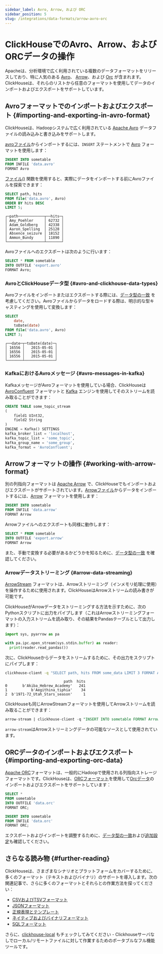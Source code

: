 ```yaml
---
sidebar_label: Avro, Arrow, および ORC
sidebar_position: 5
slug: /integrations/data-formats/arrow-avro-orc
---
```



# ClickHouseでのAvro、Arrow、およびORCデータの操作

Apacheは、分析環境で広く利用されている複数のデータフォーマットをリリースしており、特に人気のある [Avro](https://avro.apache.org/)、 [Arrow](https://arrow.apache.org/)、および [Orc](https://orc.apache.org/) が含まれます。ClickHouseは、それらのリストから任意のフォーマットを使用してデータのインポートおよびエクスポートをサポートしています。

## Avroフォーマットでのインポートおよびエクスポート {#importing-and-exporting-in-avro-format}

ClickHouseは、Hadoopシステムで広く利用されている [Apache Avro](https://avro.apache.org/) データファイルの読み込みと書き込みをサポートします。

[avroファイル](assets/data.avro)からインポートするには、`INSERT` ステートメントで [Avro](/interfaces/formats.md/#data-format-avro) フォーマットを使用します：

```sql
INSERT INTO sometable
FROM INFILE 'data.avro'
FORMAT Avro
```

[ファイル()]( /sql-reference/functions/files.md/#file) 関数を使用すると、実際にデータをインポートする前にAvroファイルを探索できます：

```sql
SELECT path, hits
FROM file('data.avro', Avro)
ORDER BY hits DESC
LIMIT 5;
```
```response
┌─path────────────┬──hits─┐
│ Amy_Poehler     │ 62732 │
│ Adam_Goldberg   │ 42338 │
│ Aaron_Spelling  │ 25128 │
│ Absence_seizure │ 18152 │
│ Ammon_Bundy     │ 11890 │
└─────────────────┴───────┘
```

Avroファイルへのエクスポートは次のように行います：

```sql
SELECT * FROM sometable
INTO OUTFILE 'export.avro'
FORMAT Avro;
```

### AvroとClickHouseデータ型 {#avro-and-clickhouse-data-types}

Avroファイルをインポートまたはエクスポートする際には、[データ型の一致](/interfaces/formats.md/#data_types-matching) を考慮してください。Avroファイルからデータをロードする際は、明示的な型キャスティングを使用して変換します：

```sql
SELECT
    date,
    toDate(date)
FROM file('data.avro', Avro)
LIMIT 3;
```
```response
┌──date─┬─toDate(date)─┐
│ 16556 │   2015-05-01 │
│ 16556 │   2015-05-01 │
│ 16556 │   2015-05-01 │
└───────┴──────────────┘
```

### KafkaにおけるAvroメッセージ {#avro-messages-in-kafka}

KafkaメッセージがAvroフォーマットを使用している場合、ClickHouseは [AvroConfluent](/interfaces/formats.md/#data-format-avro-confluent) フォーマットと [Kafka](/engines/table-engines/integrations/kafka.md) エンジンを使用してそのストリームを読み取ることができます：

```sql
CREATE TABLE some_topic_stream
(
    field1 UInt32,
    field2 String
)
ENGINE = Kafka() SETTINGS
kafka_broker_list = 'localhost',
kafka_topic_list = 'some_topic',
kafka_group_name = 'some_group',
kafka_format = 'AvroConfluent';
```

## Arrowフォーマットの操作 {#working-with-arrow-format}

別の列指向フォーマットは [Apache Arrow](https://arrow.apache.org/) で、ClickHouseでもインポートおよびエクスポートがサポートされています。[Arrowファイル](assets/data.arrow)からデータをインポートするには、[Arrow](/interfaces/formats.md/#data-format-arrow) フォーマットを使用します：

```sql
INSERT INTO sometable
FROM INFILE 'data.arrow'
FORMAT Arrow
```

Arrowファイルへのエクスポートも同様に動作します：

```sql
SELECT * FROM sometable
INTO OUTFILE 'export.arrow'
FORMAT Arrow
```

また、手動で変換する必要があるかどうかを知るために、[データ型の一致](/interfaces/formats.md/#data-types-matching-arrow) を確認してください。

### Arrowデータストリーミング {#arrow-data-streaming}

[ArrowStream](/interfaces/formats.md/#data-format-arrow-stream) フォーマットは、Arrowストリーミング（インメモリ処理に使用）を操作するために使用されます。ClickHouseはArrowストリームの読み書きが可能です。

ClickHouseがArrowデータをストリーミングする方法を示すために、次のPythonスクリプトに出力をパイプします（これはArrowストリーミングフォーマットの入力ストリームを読み取り、その結果をPandasテーブルとして出力します）：

```python
import sys, pyarrow as pa

with pa.ipc.open_stream(sys.stdin.buffer) as reader:
  print(reader.read_pandas())
```

次に、ClickHouseからデータをストリームするために、その出力をスクリプトにパイプします：

```bash
clickhouse-client -q "SELECT path, hits FROM some_data LIMIT 3 FORMAT ArrowStream" | python3 arrow.py
```
```response
                           path  hits
0       b'Akiba_Hebrew_Academy'   241
1           b'Aegithina_tiphia'    34
2  b'1971-72_Utah_Stars_season'     1
```

ClickHouseも同じArrowStreamフォーマットを使用してArrowストリームを読み取ることができます：

```sql
arrow-stream | clickhouse-client -q "INSERT INTO sometable FORMAT ArrowStream"
```

`arrow-stream`はArrowストリーミングデータの可能なソースとして使用されています。

## ORCデータのインポートおよびエクスポート {#importing-and-exporting-orc-data}

[Apache ORC](https://orc.apache.org/)フォーマットは、一般的にHadoopで使用される列指向ストレージフォーマットです。ClickHouseは、[ORCフォーマット](/interfaces/formats.md/#data-format-orc)を使用して[Orcデータ](assets/data.orc)のインポートおよびエクスポートをサポートしています：

```sql
SELECT *
FROM sometable
INTO OUTFILE 'data.orc'
FORMAT ORC;

INSERT INTO sometable
FROM INFILE 'data.orc'
FORMAT ORC;
```

エクスポートおよびインポートを調整するために、[データ型の一致](/interfaces/formats.md/#data-types-matching-orc)および[追加設定](/interfaces/formats.md/#parquet-format-settings)も確認してください。

## さらなる読み物 {#further-reading}

ClickHouseは、さまざまなシナリオとプラットフォームをカバーするために、多くのフォーマット（テキストおよびバイナリ）のサポートを導入します。次の関連記事で、さらに多くのフォーマットとそれらとの作業方法を探ってください：

- [CSVおよびTSVフォーマット](csv-tsv.md)
- [JSONフォーマット](/integrations/data-ingestion/data-formats/json/intro.md)
- [正規表現とテンプレート](templates-regex.md)
- [ネイティブおよびバイナリフォーマット](binary.md)
- [SQLフォーマット](sql.md)

さらに、[clickhouse-local](https://clickhouse.com/blog/extracting-converting-querying-local-files-with-sql-clickhouse-local) もチェックしてみてください - Clickhouseサーバなしでローカル/リモートファイルに対して作業するためのポータブルなフル機能ツールです。
